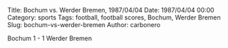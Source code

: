 Title: Bochum vs. Werder Bremen, 1987/04/04
Date: 1987/04/04 00:00
Category: sports
Tags: football, football scores, Bochum, Werder Bremen
Slug: bochum-vs-werder-bremen
Author: carbonero


Bochum 1 - 1 Werder Bremen
